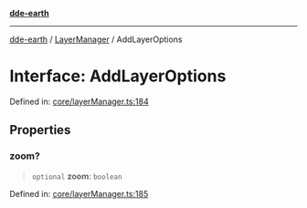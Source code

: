 [**dde-earth**](../../../../README.md)

***

[dde-earth](../../../../globals.md) / [LayerManager](../README.md) / AddLayerOptions

# Interface: AddLayerOptions

Defined in: [core/layerManager.ts:184](https://github.com/dde-platform/dde-earth/blob/71bf8cd183d78890e103803e0d8bb92050729fda/packages/dde-earth/src/core/layerManager.ts#L184)

## Properties

### zoom?

> `optional` **zoom**: `boolean`

Defined in: [core/layerManager.ts:185](https://github.com/dde-platform/dde-earth/blob/71bf8cd183d78890e103803e0d8bb92050729fda/packages/dde-earth/src/core/layerManager.ts#L185)
